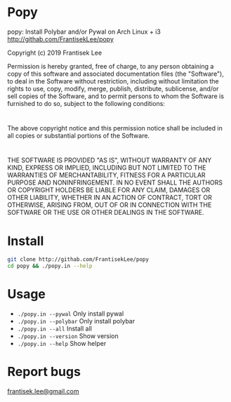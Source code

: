 # Popy

popy: Install Polybar and/or Pywal on Arch Linux + i3
http://githab.com/FrantisekLee/popy

Copyright (c) 2019 Frantisek Lee

Permission is hereby granted, free of charge, to any person obtaining a copy
of this software and associated documentation files (the "Software"), to deal
in the Software without restriction, including without limitation the rights
to use, copy, modify, merge, publish, distribute, sublicense, and/or sell
copies of the Software, and to permit persons to whom the Software is
furnished to do so, subject to the following conditions:
#
The above copyright notice and this permission notice shall be included in all
copies or substantial portions of the Software.
#
THE SOFTWARE IS PROVIDED "AS IS", WITHOUT WARRANTY OF ANY KIND, EXPRESS OR
IMPLIED, INCLUDING BUT NOT LIMITED TO THE WARRANTIES OF MERCHANTABILITY,
FITNESS FOR A PARTICULAR PURPOSE AND NONINFRINGEMENT. IN NO EVENT SHALL THE
AUTHORS OR COPYRIGHT HOLDERS BE LIABLE FOR ANY CLAIM, DAMAGES OR OTHER
LIABILITY, WHETHER IN AN ACTION OF CONTRACT, TORT OR OTHERWISE, ARISING FROM,
OUT OF OR IN CONNECTION WITH THE SOFTWARE OR THE USE OR OTHER DEALINGS IN THE
SOFTWARE.

# Install

```sh
git clone http://githab.com/FrantisekLee/popy
cd popy && ./popy.in --help
```

# Usage

+ `./popy.in --pywal`    Only install pywal
+ `./popy.in --polybar`  Only install polybar
+ `./popy.in --all`      Install all
+ `./popy.in --version`  Show version
+ `./popy.in --help`     Show helper

# Report bugs
<frantisek.lee@gmail.com>
